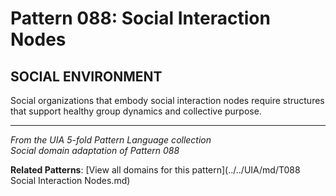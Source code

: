 # Pattern 088: Social Interaction Nodes

## SOCIAL ENVIRONMENT

Social organizations that embody social interaction nodes require structures that support healthy group dynamics and collective purpose.

---

*From the UIA 5-fold Pattern Language collection*  
*Social domain adaptation of Pattern 088*

**Related Patterns**: [View all domains for this pattern](../../UIA/md/T088 Social Interaction Nodes.md)